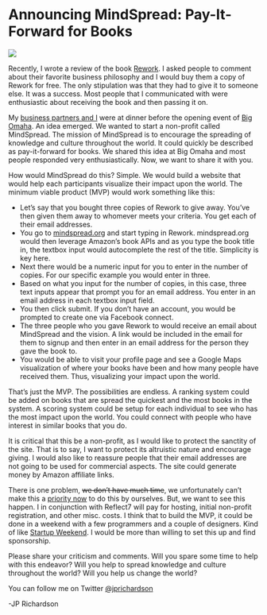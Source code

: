 <!--
id: 635311152
link: http://loudjet.com/a/announcing-mindspread
slug: announcing-mindspread
date: Wed May 26 2010 17:00:00 GMT-0500 (CDT)
publish: 2010-05-026
tags: mindspread, web-apps
-->


Announcing MindSpread: Pay-It-Forward for Books
===============================================

![](http://media.tumblr.com/tumblr_l30sw9lqQx1qzbc4f.jpg)

Recently, I wrote a review of the book
[Rework](http://loudjet.com/a/rework). I asked people to
comment about their favorite business philosophy and I would buy them a
copy of Rework for free. The only stipulation was that they had to give
it to someone else. It was a success. Most people that I communicated
with were enthusiastic about receiving the book and then passing it on.

My [business partners and I](http://reflect7.com/about-us) were at
dinner before the opening event of [Big Omaha](http://bigomaha.com). An
idea emerged. We wanted to start a non-profit called MindSpread. The
mission of MindSpread is to encourage the spreading of knowledge and
culture throughout the world. It could quickly be described as
pay-it-forward for books. We shared this idea at Big Omaha and most
people responded very enthusiastically. Now, we want to share it with
you.

How would MindSpread do this? Simple. We would build a website that
would help each participants visualize their impact upon the world. The
minimum viable product (MVP) would work something like this:

-   Let’s say that you bought three copies of Rework to give away.
    You’ve then given them away to whomever meets your criteria. You get
    each of their email addresses.
-   You go to [mindspread.org](http://mindspread.org) and start typing
    in Rework. mindspread.org would then leverage Amazon’s book APIs and
    as you type the book title in, the textbox input would autocomplete
    the rest of the title. Simplicity is key here.
-   Next there would be a numeric input for you to enter in the number
    of copies. For our specific example you would enter in three.
-   Based on what you input for the number of copies, in this case,
    three text inputs appear that prompt you for an email address. You
    enter in an email address in each textbox input field.
-   You then click submit. If you don’t have an account, you would be
    prompted to create one via Facebook connect.
-   The three people who you gave Rework to would receive an email about
    MindSpread and the vision. A link would be included in the email for
    them to signup and then enter in an email address for the person
    they gave the book to.
-   You would be able to visit your profile page and see a Google Maps
    visualization of where your books have been and how many people have
    received them. Thus, visualizing your impact upon the world.

That’s just the MVP. The possibilities are endless. A ranking system
could be added on books that are spread the quickest and the most books
in the system. A scoring system could be setup for each individual to
see who has the most impact upon the world. You could connect with
people who have interest in similar books that you do.

It is critical that this be a non-profit, as I would like to protect the
sanctity of the site. That is to say, I want to protect its
altruistic nature and encourage giving. I would also like to reassure
people that their email addresses are not going to be used for
commercial aspects. The site could generate money by Amazon affiliate
links.

There is one problem, ~~we don’t have much time~~, we unfortunately
can’t make this a [priority
now](http://loudjet.com/a/dont-have-the-time) to do this
by ourselves. But, we want to see this happen. I in conjunction with
Reflect7 will pay for hosting, initial non-profit registration, and
other misc. costs. I think that to build the MVP, it could be done in a
weekend with a few programmers and a couple of designers. Kind of like
[Startup Weekend](http://startupweekend.org/). I would be more than
willing to set this up and find sponsorship.

Please share your criticism and comments. Will you spare some time to
help with this endeavor? Will you help to spread knowledge and culture
throughout the world? Will you help us change the world?

You can follow me on
Twitter [@jprichardson](http://twitter.com/jprichardson)

-JP Richardson

